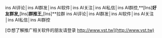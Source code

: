 ins AI评论│ins AI群发│ins AI软件│ins AI关注│ins AI私信│ins AI群控,**[Ins]**好友群发,**[Ins]**群推王,**[Ins]**拉群
ins AI评论│ins AI群发│ins AI软件│ins AI关注│ins AI私信│ins AI群控

[😍想了解推广相关软件的朋友请登录 http://www.vst.tw](http://www.vst.tw)



